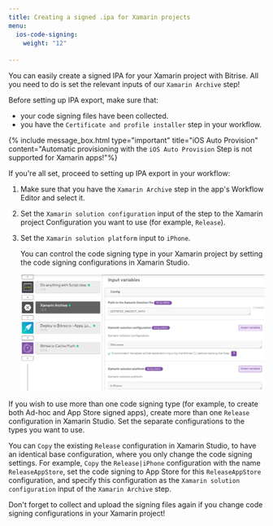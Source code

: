 ```yaml
---
title: Creating a signed .ipa for Xamarin projects
menu:
  ios-code-signing:
    weight: "12"

---
```

You can easily create a signed IPA for your Xamarin project with Bitrise. All you need to do is set the relevant inputs of our `Xamarin Archive` step!

Before setting up IPA export, make sure that:

* your code signing files have been collected.
* you have the `Certificate and profile installer` step in your workflow.

{% include message_box.html type="important" title="iOS Auto Provision" content="Automatic provisioning with the `iOS Auto Provision` Step is not supported for Xamarin apps!"%}

If you're all set, proceed to setting up IPA export in your workflow:

1. Make sure that you have the `Xamarin Archive` step in the app's Workflow Editor and select it.
2. Set the `Xamarin solution configuration` input of the step to the Xamarin project Configuration you want to use (for example, `Release`).
3. Set the `Xamarin solution platform` input to `iPhone`.

   You can control the code signing type in your Xamarin project by setting the
   code signing configurations in Xamarin Studio.

   ![](/img/xamarin-archive-release-iphone.png)

If you wish to use more than one code signing type (for example, to create both Ad-hoc and App Store signed apps), create more than one `Release` configuration in Xamarin Studio. Set the separate configurations to the types you want to use.

You can `Copy` the existing `Release` configuration in Xamarin Studio, to have an identical base configuration, where you only change the code signing settings. For example, `Copy` the `Release|iPhone` configuration with the name `ReleaseAppStore`, set the code signing to App Store for this `ReleaseAppStore` configuration, and specify this configuration as the `Xamarin solution configuration` input of the `Xamarin Archive` step.

Don't forget to collect and upload the signing files again if you change code signing configurations in your Xamarin project!